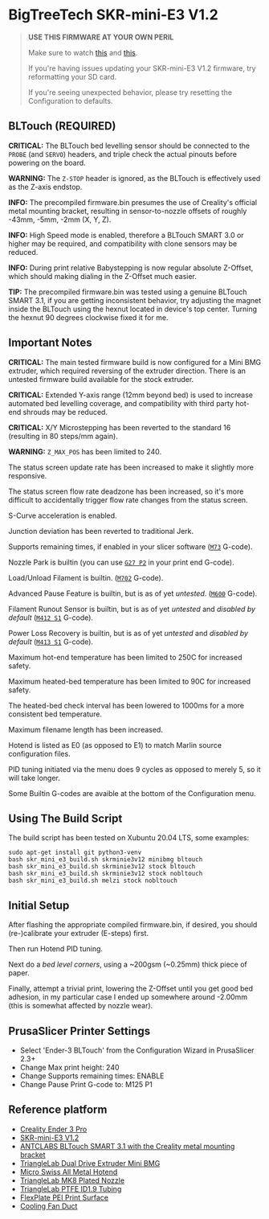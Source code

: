 # BigTreeTech SKR-mini-E3 V1.2

> **USE THIS FIRMWARE AT YOUR OWN PERIL**
>
> Make sure to watch
> [this](https://www.youtube.com/watch?v=VK_K6fp4BIk) and
> [this](https://www.youtube.com/watch?v=ckQ9UWlmdVA).
>
> If you're having issues updating your SKR-mini-E3 V1.2 firmware, try reformatting your SD card.
>
> If you're seeing unexpected behavior, please try resetting the Configuration to defaults.

## BLTouch (__REQUIRED__)

**CRITICAL:** The BLTouch bed levelling sensor should be connected to the `PROBE` (and `SERVO`) headers,
and triple check the actual pinouts before powering on the board.

**WARNING:** The `Z-STOP` header is ignored, as the BLTouch is effectively used as the Z-axis endstop.

**INFO:** The precompiled firmware.bin presumes the use of Creality's official metal mounting bracket,
resulting in sensor-to-nozzle offsets of roughly -43mm, -5mm, -2mm (X, Y, Z).

**INFO:** High Speed mode is enabled, therefore a BLTouch SMART 3.0 or higher may be required, and
compatibility with clone sensors may be reduced.

**INFO:** During print relative Babystepping is now regular absolute Z-Offset, which should making
dialing in the Z-Offset much easier.

**TIP:** The precompiled firmware.bin was tested using a genuine BLTouch SMART 3.1, if you are
getting inconsistent behavior, try adjusting the magnet inside the BLTouch using the hexnut
located in device's top center. Turning the hexnut 90 degrees clockwise fixed it for me.

## Important Notes

**CRITICAL:** The main tested firmware build is now configured for a Mini BMG extruder,
which required reversing of the extruder direction.
There is an untested firmware build available for the stock extruder.

**CRITICAL:** Extended Y-axis range (12mm beyond bed) is used to increase automated bed levelling
coverage, and compatibility with third party hot-end shrouds may be reduced.

**CRITICAL:** X/Y Microstepping has been reverted to the standard 16 (resulting in 80 steps/mm again).

**WARNING:** `Z_MAX_POS` has been limited to 240.

The status screen update rate has been increased to make it slightly more responsive.

The status screen flow rate deadzone has been increased, so it's more difficult to
accidentally trigger flow rate changes from the status screen.

S-Curve acceleration is enabled.

Junction deviation has been reverted to traditional Jerk.

Supports remaining times, if enabled in your slicer software
([`M73`](http://marlinfw.org/docs/gcode/M073.html) G-code).

Nozzle Park is builtin
(you can use [`G27 P2`](http://marlinfw.org/docs/gcode/G027.html) in your print end G-code).

Load/Unload Filament is builtin.
([`M702`](http://marlinfw.org/docs/gcode/M702.html) G-code).

Advanced Pause Feature is builtin, but is as of yet _untested_.
([`M600`](http://marlinfw.org/docs/gcode/M600.html) G-code).

Filament Runout Sensor is builtin, but is as of yet _untested_ and _disabled by default_
([`M412 S1`](http://marlinfw.org/docs/gcode/M412.html) G-code).

Power Loss Recovery is builtin, but is as of yet _untested_ and _disabled by default_
([`M413 S1`](http://marlinfw.org/docs/gcode/M413.html) G-code).

Maximum hot-end temperature has been limited to 250C for increased safety.

Maximum heated-bed temperature has been limited to 90C for increased safety.

The heated-bed check interval has been lowered to 1000ms for a more consistent bed temperature.

Maximum filename length has been increased.

Hotend is listed as E0 (as opposed to E1) to match Marlin source configuration files.

PID tuning initiated via the menu does 9 cycles as opposed to merely 5, so it will take longer.

Some Builtin G-codes are avaible at the bottom of the Configuration menu.

## Using The Build Script

The build script has been tested on Xubuntu 20.04 LTS, some examples:

```
sudo apt-get install git python3-venv
bash skr_mini_e3_build.sh skrminie3v12 minibmg bltouch
bash skr_mini_e3_build.sh skrminie3v12 stock bltouch
bash skr_mini_e3_build.sh skrminie3v12 stock nobltouch 
bash skr_mini_e3_build.sh melzi stock nobltouch
```

## Initial Setup

After flashing the appropriate compiled firmware.bin, if desired, you should (re-)calibrate 
your extruder (E-steps) first.

Then run Hotend PID tuning.

Next do a _bed level corners_, using a ~200gsm (~0.25mm) thick piece of paper.

Finally, attempt a trivial print, lowering the Z-Offset until you get good
bed adhesion, in my particular case I ended up somewhere around -2.00mm
(this is somewhat affected by nozzle wear).

## PrusaSlicer Printer Settings

* Select 'Ender-3 BLTouch' from the Configuration Wizard in PrusaSlicer 2.3+
* Change Max print height: 240
* Change Supports remaining times: ENABLE
* Change Pause Print G-code to: M125 P1

## Reference platform

- [Creality Ender 3 Pro](https://www.creality.com/creality-ender-3-pro-3d-printer-p00251p1.html)
- [SKR-mini-E3 V1.2](https://github.com/bigtreetech/BIGTREETECH-SKR-mini-E3)
- [ANTCLABS BLTouch SMART 3.1 with the Creality metal mounting bracket](https://www.antclabs.com/bltouch-v3)
- [TriangleLab Dual Drive Extruder Mini BMG](https://nl.aliexpress.com/item/33029933418.html)
- [Micro Swiss All Metal Hotend](https://store.micro-swiss.com/products/all-metal-hotend-kit-for-cr-10)
- [TriangleLab MK8 Plated Nozzle](https://nl.aliexpress.com/item/4000007458595.html)
- [TriangleLab PTFE ID1.9 Tubing](https://nl.aliexpress.com/item/32948036538.html)
- [FlexPlate PEI Print Surface](https://primacreator.com/products/primacreator-flexplate-pei)
- [Cooling Fan Duct](https://www.thingiverse.com/thing:3437925)
